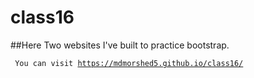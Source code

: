 # class16
##Here Two websites I've built to practice bootstrap.

<code> You can visit https://mdmorshed5.github.io/class16/
